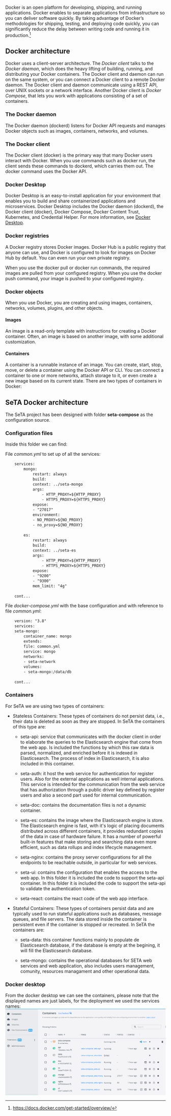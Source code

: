 Docker is an open platform for developing, shipping, and running applications. Docker enables to separate applications from infrastructure so you can deliver software quickly. By taking advantage of Docker’s methodologies for shipping, testing, and deploying code quickly, you can significantly reduce the delay between writing code and running it in production.[^1]

## Docker architecture

Docker uses a client-server architecture. The *Docker client* talks to the *Docker daemon*, which does the heavy lifting of building, running, and distributing your Docker containers. The Docker client and daemon can run on the same system, or you can connect a Docker client to a remote Docker daemon. The Docker client and daemon communicate using a REST API, over UNIX sockets or a network interface. Another Docker client is *Docker Compose*, that lets you work with applications consisting of a set of containers.


### The Docker daemon

The Docker daemon (dockerd) listens for Docker API requests and manages Docker objects such as images, containers, networks, and volumes. 


### The Docker client

The Docker client (docker) is the primary way that many Docker users interact with Docker. When you use commands such as docker run, the client sends these commands to dockerd, which carries them out. The docker command uses the Docker API. 



### Docker Desktop

Docker Desktop is an easy-to-install application for your environment that enables you to build and share containerized applications and microservices. Docker Desktop includes the Docker daemon (dockerd), the Docker client (docker), Docker Compose, Docker Content Trust, Kubernetes, and Credential Helper. For more information, see [Docker Desktop](https://docs.docker.com/desktop/).


### Docker registries

A Docker registry stores Docker images. Docker Hub is a public registry that anyone can use, and Docker is configured to look for images on Docker Hub by default. You can even run your own private registry.

When you use the docker pull or docker run commands, the required images are pulled from your configured registry. When you use the docker push command, your image is pushed to your configured registry.

### Docker objects

When you use Docker, you are creating and using images, containers, networks, volumes, plugins, and other objects.


#### Images

An image is a read-only template with instructions for creating a Docker container. Often, an image is based on another image, with some additional customization. 


#### Containers

A container is a runnable instance of an image. You can create, start, stop, move, or delete a container using the Docker API or CLI. You can connect a container to one or more networks, attach storage to it, or even create a new image based on its current state. There are two types of containers in Docker:




## SeTA Docker architecture

The SeTA project has been designed with folder **seta-compose** as the configuration source. 

### Configuration files
Inside this folder we can find:

File *common.yml* to set up of all the services:

```
    services:
        mongo:
            restart: always
            build:
            context: ../seta-mongo
            args:
                - HTTP_PROXY=${HTTP_PROXY}
                - HTTPS_PROXY=${HTTPS_PROXY}
            expose:
            - "27017"
            environment:
            - NO_PROXY=${NO_PROXY}
            - no_proxy=${NO_PROXY}

        es:
            restart: always
            build:
            context: ../seta-es
            args:
                - HTTP_PROXY=${HTTP_PROXY}
                - HTTPS_PROXY=${HTTPS_PROXY}
            expose:
            - "9200"
            - "9300"
            mem_limit: "4g"
    
    cont...
```

File *docker-compose.yml* with the base configuration and with reference to file *common.yml*:

```
    version: "3.8"
    services:
    seta-mongo:
        container_name: mongo
        extends:
        file: common.yml
        service: mongo
        networks:
        - seta-network
        volumes:
        - seta-mongo:/data/db

    cont...
```
### Containers
For SeTA we are using two types of containers:     

- Stateless Containers: These types of containers do not persist data, i.e., their data is deleted as soon as they are stopped.    In SeTA the containers of this type are:    

    - seta-api: service that communicates with the docker client in order to elaborate the queries to the Elasticsearch engine that come from the web app.   Is included the functions by which this raw data is parsed, normalized, and enriched before it is indexed in Elasticsearch.   The process of index in Elasticsearch, it is also included in this container. 

    - seta-auth: it host the web service for authentication for register users. Also for the external applications as well internal applications. This service is intended for the communication from the web service that has authorization through a public driver key defined by register users and also a second part used for internal communication. 
    - seta-doc: contains the documentation files is not a dynamic container.

    - seta-es: contains the image where the Elasticsearch engine is store.  The Elasticsearch engine is fast, with it's logic of placing documents distributed across different containers, it provides redundant copies of the data in case of hardware failure. It has a number of powerful built-in features that make storing and searching data even more efficient, such as data rollups and index lifecycle management.

    - seta-nginx: contains the proxy server configurations for all the endpoints to be reachable outside, in particular for web services.

    - seta-ui: contains the configuration that enables the access to the web app. In this folder it is included the code to support the seta-api container.  In this folder it is included the code to support the seta-api to validate the authentication token.

    - seta-react: contains the react code of the web app interface.

- Stateful Containers: These types of containers persist data and are typically used to run stateful applications such as databases, message queues, and file servers. The data stored inside the container is persistent even if the container is stopped or recreated.  In SeTA the containers are:    

    - seta-data: this container functions mainly to populate de Elasticsearch database, if the database is empty at the begining, it will fill the Elasticsearch database.

    - seta-mongo: contains the operational databases for SETA web services and web application, also includes users management, comunity, resources managament and other operational data.


### Docker desktop

From the docker desktop we can see the containers, please note that the displayed names are just labels, for the deployment we used the services names: 
![Screenshot](../img/docker-desktop.png)






[^1]: https://docs.docker.com/get-started/overview/